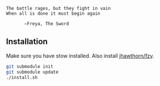 ```
The battle rages, but they fight in vain
When all is done it must begin again

       —Freya, The Sword
```

## Installation

Make sure you have stow installed. Also install [jhawthorn/fzy](https://github.com/jhawthorn/fzy).

```sh
git submodule init
git submodule update
./install.sh
```
